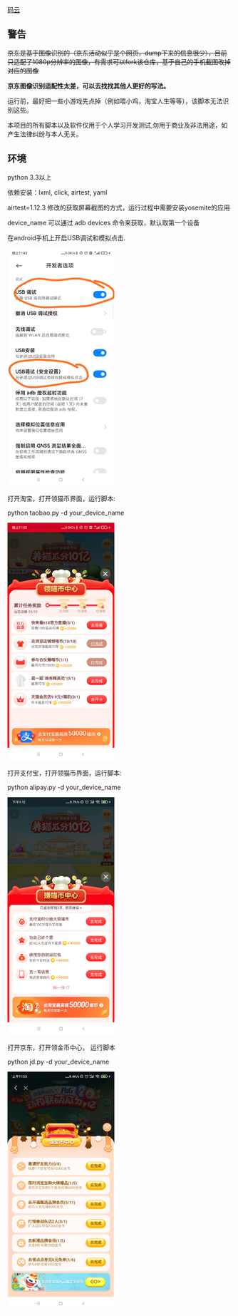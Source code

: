 [码云](https://gitee.com/youyi_sizruru/AutoCat)

## 警告

~~京东是基于图像识别的（京东活动似乎是个网页，dump下来的信息很少），目前只适配了1080p分辨率的图像，有需求可以fork该仓库，基于自己的手机截图改掉对应的图像~~

**京东图像识别适配性太差，可以去找找其他人更好的写法。**

运行前，最好把一些小游戏先点掉（例如喂小鸡，淘宝人生等等），该脚本无法识别这些。

本项目的所有脚本以及软件仅用于个人学习开发测试,勿用于商业及非法用途，如产生法律纠纷与本人无关。

## 环境

python 3.3以上

依赖安装：lxml, click, airtest, yaml

airtest=1.12.3 修改的获取屏幕截图的方式，运行过程中需要安装yosemite的应用

device_name 可以通过 adb devices 命令来获取，默认取第一个设备

在android手机上开启USB调试和模拟点击.

<img src="preview/usb_setting.jpg" alt="USB调试" width="240px"/>

打开淘宝，打开领猫币界面，运行脚本:

python taobao.py -d your_device_name

<img src="preview/taobao.jpg" alt="淘宝" width="240px"/>

打开支付宝，打开领猫币界面，运行脚本:

python alipay.py -d your_device_name

<img src="preview/alipay.png" alt="支付宝" width="240px"/>

打开京东，打开领金币中心， 运行脚本

python jd.py -d your_device_name

<img src="preview/jd.png" alt="狗东" width="240px"/>



